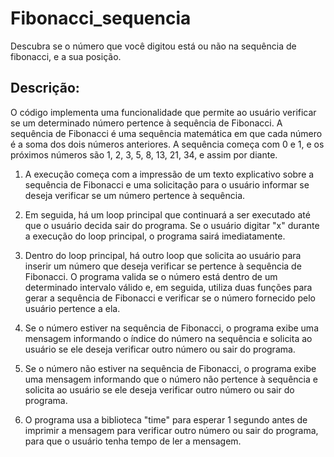 # Fibonacci_sequencia
Descubra se o número que você digitou está ou não na sequência de fibonacci, e a sua posição.

## Descrição:
O código implementa uma funcionalidade que permite ao usuário verificar se um determinado número pertence à sequência de Fibonacci. A sequência de Fibonacci é uma sequência matemática em que cada número é a soma dos dois números anteriores. A sequência começa com 0 e 1, e os próximos números são 1, 2, 3, 5, 8, 13, 21, 34, e assim por diante.

1. A execução começa com a impressão de um texto explicativo sobre a sequência de Fibonacci e uma solicitação para o usuário informar se deseja verificar se um número pertence à sequência.

2. Em seguida, há um loop principal que continuará a ser executado até que o usuário decida sair do programa. Se o usuário digitar "x" durante a execução do loop principal, o programa sairá imediatamente.

3. Dentro do loop principal, há outro loop que solicita ao usuário para inserir um número que deseja verificar se pertence à sequência de Fibonacci. O programa valida se o número está dentro de um determinado intervalo válido e, em seguida, utiliza duas funções para gerar a sequência de Fibonacci e verificar se o número fornecido pelo usuário pertence a ela.

4. Se o número estiver na sequência de Fibonacci, o programa exibe uma mensagem informando o índice do número na sequência e solicita ao usuário se ele deseja verificar outro número ou sair do programa.

5. Se o número não estiver na sequência de Fibonacci, o programa exibe uma mensagem informando que o número não pertence à sequência e solicita ao usuário se ele deseja verificar outro número ou sair do programa.

6. O programa usa a biblioteca "time" para esperar 1 segundo antes de imprimir a mensagem para verificar outro número ou sair do programa, para que o usuário tenha tempo de ler a mensagem.
